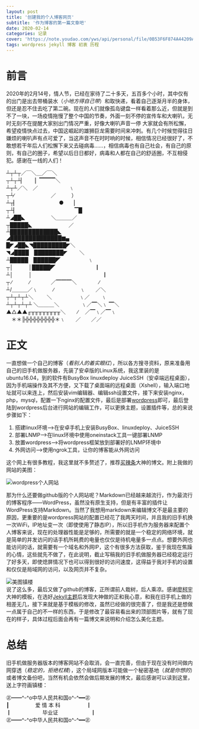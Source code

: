 ```yaml
---
layout: post
title: '创建我的个人博客网页'
subtitle: '作为博客的第一篇文章吧'
date: 2020-02-14
categories: 记录
cover: 'https://note.youdao.com/yws/api/personal/file/0B53F6F874A44209AF6A0F3F49488399?method=download&shareKey=01aa2c14b320831dae209c01cbf8b797'
tags: wordpress jekyll 博客 初衷 历程
---
```


# 前言  
2020年的2月14号，情人节，已经在家待了二十多天，五百多个小时，其中仅有的出门是出去带桶装水（*小地方得自己带*）和取快递，看着自己逐渐月半的身体，但还是忍不住去吃了第二碗。现在的人们就像孤岛键盘一样看着那么近，但就是到不了一块，一场疫情拖慢了整个中国的节奏，外面一刻不停的宣传车和大喇叭，无时无刻不在提醒大家别出门情况严重，好像大喇叭声音一停 大家就会有所松懈，希望疫情快点过去，中国这崛起的雄狮巨龙需要时间来冲刺。有几个时候觉得往日嫌烦的喇叭声有点可爱了，当这声音不在时时响的时候，相信情况已经很好了，不敢想若干年后人们松懈下来又去碰病毒……，相信病毒也有自己社会，有自己的原则，有自己的圈子，希望以后日日都好，病毒和人都在自己的舒适圈，不互相侵犯。感谢在一线的人们！

┴┬┴┬／￣＼＿／￣＼  
┬┴┬┴▏　　▏▔▔▔▔＼  
┴┬┴／＼　／　　　　　　﹨  
┬┴∕　　　　　　　／　　　）  
┴┬▏　　　　　　　　●　　▏  
┬┴▏　　　　　　　　　　　▔█　  
┴◢██◣　　　　　＼＿＿＿／  
┬█████◣　　　　　　　／　　  
┴█████████████◣  
◢██████████████▆▄  
█◤◢██◣◥█████████◤＼  
◥◢████　████████◤　　 ＼  
┴█████　██████◤　　　　　 ﹨  
┬│　　　│█████◤　　　　　　　　▏  
┴│　　　│　　　　　　　　　　　　　　▏  
┬ ∕　　　 ∕　　　　／▔▔▔＼　　　　 ∕  
┴/＿＿＿／﹨　　　∕　　　　　﹨　　／＼  
┬┴┬┴┬┴＼ 　　 ＼ 　　　　　﹨／　　 ﹨  
┴┬┴┬┴┬┴ ＼＿＿＿＼　　　　 ﹨／▔＼﹨ ▔＼  
▲△▲▲╓╥╥╥╥╥╥╥╥＼　　 ∕　 ／▔﹨／▔﹨  
　＊＊╠╬╬╬╬╬╬╬╬＊﹨　　／　　／／ 


# 正文

一直想做一个自己的博客（*看别人的着实眼红*），所以各方搜寻资料，原来准备用自己的旧手机做服务器，先装了安卓版的Linux系统，我这里装的是ubuntu16.04，到的软件有BusyBox linuxdeploy JuiceSSH（安卓端远程桌面），因为手机端操作及其不方便，又下载了桌面端的远程桌面（Xshell），输入端口地址就可以来连上，然后安装vim编辑器、编辑ssh设置文件，接下来安装nginx，php，mysql，配置一下nginx的配置文件，最后是部署[wordpress](https://zh-cn.wordpress.com/)即可，最后登陆到wordpress后台进行网站的编辑工作，可以更换主题，设置插件等，总的来说步骤如下：  

1. 搭建linux环境-->在安卓手机上安装BusyBox、linuxdeploy、JuiceSSH  
2. 部署LNMP-->在linux环境中使用oneinstack工具一键部署LNMP  
3. 放置wordpress-->将wordpress框架放到部署好的LNMP环境中  
4. 外网访问-->使用ngrok工具，让你的博客能从外网访问

这个网上有很多教程，我这里就不多赘述了，推荐[买辣条](https://post.smzdm.com/p/228886/)大神的博文。附上我做的网站的美图：

![wordpress个人网站](https://note.youdao.com/yws/api/personal/file/718833A47EDF4DAB947F4855C462CB16?method=download&shareKey=e3a130209e0b22bbe590f25475f10beb)


那为什么还要做github版的个人网站呢？Markdown已经越来越流行，作为最流行的博客程序——WordPress，虽然没有原生支持，但是有丰富的插件让WordPress支持Markdown。当然了我想用markdown来编辑博文不是最主要的原因，更重要的是wordpress网站的配置已经花了我两天时间，并且我的旧手机换一次WiFi，IP地址变一次（即使使用了静态IP），所以旧手机作为服务器来配置个人博客来说，现在的处理器性能是足够的，所需要的就是一个稳定的网络环境，就是简单的并发访问的话手机所耗费的电量也仅仅是待机电量多一点点。想要外网也能访问的话，就需要有一个域名和外网IP，这个有很多方法获取，鉴于我现在焦躁的心情，这些就先不做了，在此说明，截止写稿我的旧手机做服务器已经稳定运行了好多天，即使熄屏情况下也可以得到很好的访问速度，这得益于我对手机的设置和仅仅是局域网的访问，以及网页并不复杂。

![美图镇楼](https://note.youdao.com/yws/api/personal/file/0B53F6F874A44209AF6A0F3F49488399?method=download&shareKey=01aa2c14b320831dae209c01cbf8b797)  
说了这么多，最后又做了github的博客，正所谓前人栽树，后人乘凉。感谢[廖柯宇](http://liaokeyu.com/)大神的模板，在选好[Jekyll主题](http://jekyllthemes.org/)后发现大神做的正和我心意，和我在旧手机上做的相差无几，接下来就是基于模板的修改，虽然已经做的很完善了，但是我还是想做一点属于自己的不一样的东西，于是修改了最容易看出来的顶部图片等，就有了现在的样子，具体过程后面会再有一篇博文来说明和介绍怎么美化主题。

# 总结  
旧手机做服务器版本的博客网站不会取消，会一直完善，但由于现在没有时间做内网穿透（*稳定的，拒绝杠精*），这个局域网版本可能做一个秘密基地（*就是你想的*）或者博文备份吧，当然有机会依然会做后期发展的博文，最后感谢可以读到这里，送上字符画镇楼：  

㊣━━^-^o中华人民共和国o^-^━━㊣  
┃　　　　　爱 情 本 科　　　　　┃  
┃　　　　　　毕业证　　　　　　 ┃  
㊣━━^-^o中华人民共和国o^-^━━㊣

